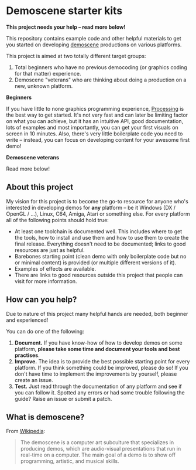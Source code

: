 # Demoscene starter kits

**This project needs your help – read more below!**

This repository contains example code and other helpful materials to get you started on developing [demoscene](http://en.wikipedia.org/wiki/Demoscene) productions on various platforms.

This project is aimed at two totally different target groups:

1. Total beginners who have no previous democoding (or graphics coding for that matter) experience.
2. Demoscene "veterans" who are thinking about doing a production on a new, unknown platform.  

**Beginners**

If you have little to none graphics programming experience, [Processing](processing/README.md) is the best way to get started. It's not very fast and can later be limiting factor on what you can achieve, but it has an intuitive API, good documentation, lots of examples and most importantly, you can get your first visuals on screen in 10 minutes. Also, there's very little boilerplate code you need to write – instead, you can focus on developing content for your awesome first demo!

**Demoscene veterans**

Read more below!


## About this project

My vision for this project is to become the go-to resource for anyone who's interested in developing demos for **any** platform – be it Windows (DX / OpenGL / ...), Linux, C64, Amiga, Atari or something else. For every platform all of the following points should hold true:

- At least one toolchain is documented well. This includes where to get the tools, how to install and use them and how to use them to create the final release. Everything doesn't need to be documented; links to good resources are just as helpful.
- Barebones starting point (clean demo with only boilerplate code but no or minimal content) is provided (or multiple different versions of it).
- Examples of effects are available.
- There are links to good resources outside this project that people can visit for more information.


## How can you help?

Due to nature of this project many helpful hands are needed, both beginner and experienced!

You can do one of the following:

1. **Document.** If you have know-how of how to develop demos on some platform, **please take some time and document your tools and best practises**. 
2. **Improve.** The idea is to provide the best possible starting point for every platform. If you think something could be improved, please do so! If you don't have time to implement the improvements by yourself, please create an issue.
3. **Test.** Just read through the documentation of any platform and see if you can follow it. Spotted any errors or had some trouble following the guide? Raise an issue or submit a patch.


## What is demoscene?

From [Wikipedia](http://en.wikipedia.org/wiki/Demoscene): 

> The demoscene is a computer art subculture that specializes in producing demos, which are audio-visual presentations that run in real-time on a computer. The main goal of a demo is to show off programming, artistic, and musical skills.

